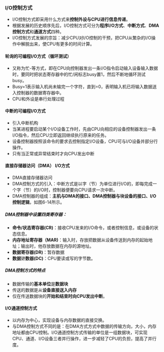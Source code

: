 ### I/O控制方式

* I/O控制方式即采用什么方式来**控制外设与CPU进行信息传递**。
* 根据发展的历史顺序先后，I/O控制方式可分为**程序I/O方式**、**中断方式**、**DMA控制方式**和**通道方式**四种。
* I/O控制方式发展的宗旨：减少CPU对I/O控制的干预，把CPU从繁杂的I/O操作中解脱出来，使CPU有更多的时间计算。

#### 轮询的可编程I/O方式（循环测试）

* 又称为忙-等方式，即在CPU向控制器发出一条I/O指令启动输入设备输入数据时，要同时把状态寄存器中的忙/闲标志busy置1，然后不断地循环测试busy。
* Busy=1表示输入机尚未输完一个字符，直到=0，表明输入机已将输入数据送入控制器的数据寄存器中。
* CPU和外设是串行处理过程

#### 中断的可编程I/O方式

* 引入中断机构
* 当某进程要启动某个I/O设备工作时，先由CPU向相应的设备控制器发出一条I/O指令，然后CPU立即返回继续执行原来的任务。
* 设备控制器按照该命令的要求去控制指定I/O设备，CPU可与I/O设备并部分行操作。
* 只有当正常或异常结束时才向CPU发出中断

#### 直接存储器访问（DMA） I/O方式

* DMA直接存储器访问
* DMA控制方式的引入：中断方式是以字（节）为单位进行I/O的，即每完成一个字（节）的I/O时，控制器便要向CPU请求一次中断。
* DMA控制器的组成：**主机与DMA的接口、DMA控制器与块设备的接口、I/O控制逻辑**，如图6-14所示。

##### DMA控制器中设置四类寄存器：

* **命令/状态寄存器(CR)**：接收CPU发来的I/O命令，或者控制信息，或设备的状态信息。
* **内存地址寄存器（MAR)**：输入时，存放把数据从设备传送到内存的起始地址；输出时，他存放数据在内存的源地址。
* **数据寄存器(DR)**：暂存数据
* **数据计数器(DC)**：CPU要读或写的字节数。

##### DMA控制方式的特点

* 数据传输的**基本单位**是**数据块**
* 传送的数据是从**设备直接送入内存**
* 仅在传送数据块的**开始和结束时向CPU发出中断**。

#### I/O通道控制方式

* 以内存为中心，实现设备与内存数据的直接交换。
* 与DMA控制方式不同的是：在DMA方式方式中数据的传输方向，大小，内存地址都由CPU控制。I/O通道控制方式传输的单位是一组数据块，可实现CPU、通道、I/O设备三者并行操作，进一步减轻了CPU的负担，提高了并行度。

